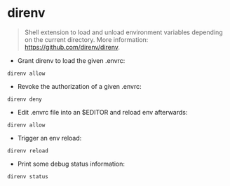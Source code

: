 # direnv

> Shell extension to load and unload environment variables depending on the current directory.
> More information: <https://github.com/direnv/direnv>.

- Grant direnv to load the given .envrc:

`direnv allow`

- Revoke the authorization of a given .envrc:

`direnv deny`

- Edit .envrc file into an $EDITOR and reload env afterwards:

`direnv allow`

- Trigger an env reload:

`direnv reload`

- Print some debug status information:

`direnv status`
